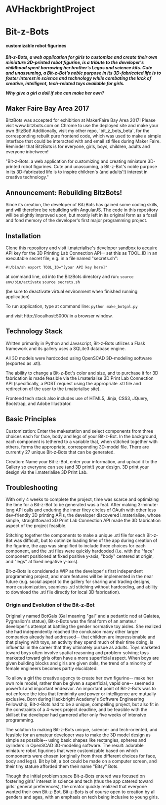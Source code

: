 # AVHackbrightProject
<h1> Bit-z-Bots </h1><h4> customizable robot figurines </h4>

<h5>Bit-z-Bots, a web application for girls to customize and create their own miniature 3D-printed robot figurine,
is a tribute to the developer's childhood spent borrowing her brother’s Legos and science kits. Cute and unassuming, a
Bit-z-Bot’s noble purpose in its 3D-fabricated life is to foster interest in science and technology while combating
the lack of creative, intelligent, tech-related toys available for girls.

Why give a girl a doll if she can make her own?</h5>

<h2>Maker Faire Bay Area 2017</h2> 
BitzBots was accepted for exhibition at MakerFaire Bay Area 2017! Please visit www.bitzbots.com on Chrome to use the deployed site and make your own BitzBot! Additionally, visit my other repo, `bit_z_bots_beta`, for the corresponding rebuilt pure frontend code, which was used to make a simple interface that could be interacted with and email stl files during Maker Faire. Reminder that BitzBots is for everyone, girls, boys, children, adults and everyone inbetween!

"Bit-z-Bots: a web application for customizing and creating miniature 3D-printed robot figurines. Cute and unassuming, a Bit-z-Bot's noble purpose in its 3D-fabricated life is to inspire children's (and adults'!) interest in creative technology."

<h2>Announcement: Rebuilding BitzBots!</h2>
Since its creation, the developer of BitzBots has gained some coding skills, and will therefore be rebuilding with AngularJS. The code in this repository will be slightly improved upon, but mostly left in its original form as a fossil and fond memory of the developer's first major programming project.

<h2>Installation</h2>
Clone this repository and visit i.materialise's developer sandbox to acquire API key for the 3D Printing Lab Connection API-- set this as TOOL_ID in an executable secret file, e.g. in a file named "secrets.sh":

`#!/bin/sh
export TOOL_ID="[your API key here]"`

at command line, cd into the BitzBots directory and run:
`source env/bin/activate`
`source secrets.sh`

(be sure to deactivate virtual environment when finished running application)

To run application, type at command line:
`python make_botgal.py`

and visit http://localhost:5000/ in a browser window.


<h2>Technology Stack</h2>

Written primarily in Python and Javascript, Bit-z-Bots utilizes a Flask framework and its gallery uses a
SQLite3 database engine.

All 3D models were hardcoded using OpenSCAD 3D-modeling software (exported as .stl).

The ability to change a Bit-z-Bot's color and size, and to purchase it for 3D fabrication is made feasible via
the i.materialise 3D Print Lab Connection API (specifically, a POST request using the appropriate .stl file and
redirection of the user to the i.materialise site).

Frontend tech stack also includes use of HTML5, Jinja, CSS3, JQuery, Bootstrap, and Adobe Illustrator.

<h2>Basic Principles</h2>

Customization: Enter the makestation and select components from three choices each for face, body and legs of your Bit-z-Bot. In the background,
each component is tethered to a variable that, when stitched together with others, forms the appropriate, corresponding 3D-model file.
There are currently 27 unique Bit-z-Bots that can be generated.

Creation: Name your Bit-z-Bot, enter your information, and upload it to the Gallery so everyone can see (and 3D print!) your design.
3D print your design via the i.materialise 3D Print Lab.


<h2>Troubleshooting</h2>

With only 4 weeks to complete the project, time was scarce and optimizing the time for a Bit-z-Bot to be generated
was a feat. After making 3-minute-long API calls and enduring the inner firey circles of OAuth with other less
dev-friendly 3D printing APIs, the developer discovered i.materialise, whose simple, straightfoward 3D Print Lab
Connection API made the 3D fabrication aspect of the project feasible.

Stitching together the components to make a unique .stl file for each Bit-z-Bot was difficult, but to optimize
loading time of the app during creation of the figurine, the app was simplified to include three choices for each
component, and the .stl files were quickly hardcoded (i.e. with the "face" component positioned at fixed positive y-axis,
"body" centered at origin, and "legs" at fixed negative y-axis).

Bit-z-Bots is considered a WIP as the developer's first independent programming project, and more features will be
implemented in the near future (e.g. social aspect to the gallery for sharing and trading designs, more customization,
seamless .stl stitching without hardcoding, and ability to download the .stl file directly for local 3D fabrication).


<h3>Origin and Evolution of the Bit-z-Bot</h3>

Originally named BotGals (Gal meaning "gal" and a pedantic nod at Galatea, Pygmalion's statue), Bit-z-Bots was the
final form of an amateur developer's attempt at battling the gender normative toy aisles. She realized she had independently
reached the conclusion many other larger companies already had addressed-- that children are impressionable and
that playing with toys, an activity they spend much of their time doing, is influential in the
career that they ultimately pursue as adults. Toys marketed toward boys often involve spatial reasoning and problem-solving;
toys marketed toward girls often have a more superficial aspect. When boys are given building blocks and girls are
given dolls, the trend of a minority of female engineers becomes partly elucidated.

To allow a girl the creative agency to create her own figurine-- make her own role model, rather than be given
a superficial, vapid one-- seemed a powerful and important endeavor. An important point of Bit-z-Bots was to not
enforce the idea that femininity and power or intelligence are mutually exclusive. Born during Hackbright Academy's
Software Engineering Fellowship, Bit-z-Bots had to be a unique, compelling project, but also fit in the constraints
of a 4-week project deadline, and be feasible with the skillset the developer had garnered after only five weeks of
intensive programming.

The solution to making Bit-z-Bots unique, science- and tech-oriented, and feasible for an amateur developer was to make
the 3D model design as simple as possible-- using basic shapes like rectangles, spheres and cylinders in OpenSCAD
3D-modeling software. The result: adorable miniature robot figurines that were customizable based on which components
were chosen (originally from three different choices for face, body and legs). Bit by bit, a bot could be made on a
computer screen, and their tiny stature afforded them their name "Bitsy" Bots.

Though the initial problem space Bit-z-Bots entered was focused on fostering girls' interest in science and tech (thus
the app catered toward girls' general preferences), the creator quickly realized that everyone wanted their own Bit-z-Bot.
Bit-z-Bots is of course open to creation by all genders and ages, with an emphasis on tech being inclusive to young girls.
